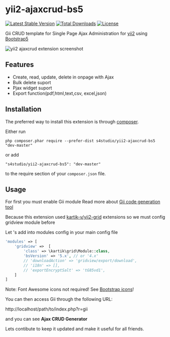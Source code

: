 yii2-ajaxcrud-bs5
=============

[![Latest Stable Version](http://poser.pugx.org/s4studio/yii2-ajaxcrud-bs5/v)](https://packagist.org/packages/s4studio/yii2-ajaxcrud-bs5) 
[![Total Downloads](http://poser.pugx.org/s4studio/yii2-ajaxcrud-bs5/downloads)](https://packagist.org/packages/s4studio/yii2-ajaxcrud-bs5) 
[![License](http://poser.pugx.org/s4studio/yii2-ajaxcrud-bs5/license)](https://packagist.org/packages/s4studio/yii2-ajaxcrud-bs5)

Gii CRUD template for Single Page Ajax Administration for [yii2](https://yiiframework.com) using [Bootstrap5](https://getbootstrap.com)

![yii2 ajaxcrud extension screenshot](https://c1.staticflickr.com/1/330/18659931433_6e3db2461d_o.png "yii2 ajaxcrud extension screenshot")


Features
------------
+ Create, read, update, delete in onpage with Ajax
+ Bulk delete suport
+ Pjax widget suport
+ Export function(pdf,html,text,csv, excel,json)

Installation
------------

The preferred way to install this extension is through [composer](http://getcomposer.org/download/).

Either run

```
php composer.phar require --prefer-dist s4studio/yii2-ajaxcrud-bs5 "dev-master"
```

or add

```
"s4studio/yii2-ajaxcrud-bs5": "dev-master"
```

to the require section of your `composer.json` file.


Usage
-----
For first you must enable Gii module Read more about [Gii code generation tool](http://www.yiiframework.com/doc-2.0/guide-tool-gii.html)

Because this extension used [kartik-v/yii2-grid](https://github.com/kartik-v/yii2-grid) extensions so we must config gridview module before

Let 's add into modules config in your main config file
```php
'modules' => [
    'gridview' =>  [
        'class' => \kartik\grid\Module::class,
        'bsVersion' => '5.x', // or '4.x'
        // 'downloadAction' => 'gridview/export/download',
        // 'i18n' => [],
        // 'exportEncryptSalt' => 'tG85vd1',
    ]       
]
```
Note: Font Awesome icons not required! See [Bootstrap icons](https://demos.krajee.com/grid#bootstrap-icons)!

You can then access Gii through the following URL:

http://localhost/path/to/index.php?r=gii

and you can see <b>Ajax CRUD Generator</b>


Lets contibute to keep it updated and make it useful for all friends.

